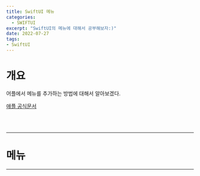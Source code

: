 ```yaml
---
title: SwiftUI 메뉴
categories:
  - SWIFTUI 
excerpt: "SwiftUI의 메뉴에 대해서 공부해보자:)"
date: 2022-07-27
tags:
- SwiftUI
---
```




# 개요

어플에서 메뉴를 추가하는 방법에 대해서 알아보겠다.


[애플 공식문서](https://developer.apple.com/documentation/swiftui/menu)


<br />
<br />

---

# 메뉴

---

